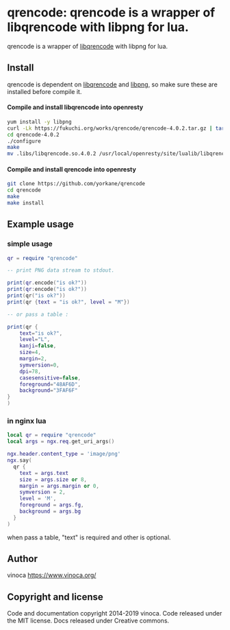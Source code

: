 # qrencode: qrencode is a wrapper of libqrencode with libpng for lua.

qrencode is a wrapper of [libqrencode](http://fukuchi.org/works/qrencode/) with libpng for lua.

## Install

qrencode is dependent on [libqrencode](http://fukuchi.org/works/qrencode/) 
and [libpng](http://www.libpng.org/pub/png/libpng.html), so make sure these are installed
before compile it.
#### Compile and install libqrencode into openresty
```sh
yum install -y libpng
curl -Lk https://fukuchi.org/works/qrencode/qrencode-4.0.2.tar.gz | tar xvz
cd qrencode-4.0.2
./configure
make
mv .libs/libqrencode.so.4.0.2 /usr/local/openresty/site/lualib/libqrencode.so.4
```

#### Compile and install qrencode into openresty

```sh
git clone https://github.com/yorkane/qrencode
cd qrencode
make
make install

```

## Example usage

### simple usage

```lua
qr = require "qrencode"

-- print PNG data stream to stdout.

print(qr.encode("is ok?"))
print(qr:encode("is ok?"))
print(qr("is ok?"))
print(qr {text = "is ok?", level = "M"})

-- or pass a table :

print(qr {
    text="is ok?",
    level="L",
    kanji=false,
    size=4,
    margin=2,
    symversion=0,
    dpi=78,
    casesensitive=false,
    foreground="48AF6D",
    background="3FAF6F"
}
)


```

### in nginx lua

```lua
local qr = require "qrencode"
local args = ngx.req.get_uri_args()

ngx.header.content_type = 'image/png'
ngx.say(
  qr {
    text = args.text
    size = args.size or 8,
    margin = args.margin or 0,
    symversion = 2,
    level = 'M',
    foreground = args.fg,
    background = args.bg
  }
)

```

when pass a table, "text" is required and other is optional.

## Author

vinoca <https://www.vinoca.org/>

## Copyright and license

Code and documentation copyright 2014-2019 vinoca. Code released under the MIT license.
Docs released under Creative commons.
